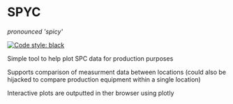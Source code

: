 # SPYC
*pronounced 'spicy'*

[![Code style: black](https://img.shields.io/badge/code%20style-black-000000.svg)](https://github.com/psf/black)


Simple tool to help plot SPC data for production purposes

Supports comparison of measurment data between locations (could also be hijacked to compare production equipment within a single location)

Interactive plots are outputted in ther browser using plotly

